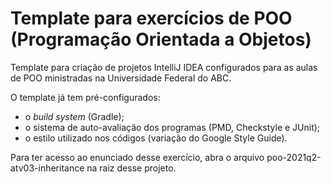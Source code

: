 # Template para exercícios de POO (Programação Orientada a Objetos)

Template para criação de projetos IntelliJ IDEA configurados para as aulas de POO ministradas na Universidade Federal do ABC. 

O template já tem pré-configurados:

* o *build system* (Gradle);
* o sistema de auto-avaliação dos programas (PMD, Checkstyle e JUnit);
* o estilo utilizado nos códigos (variação do Google Style Guide).

Para ter acesso ao enunciado desse exercício, abra o arquivo poo-2021q2-atv03-inheritance na raiz desse projeto.
